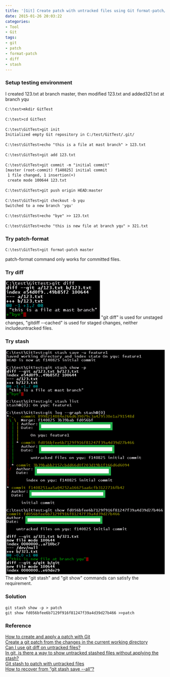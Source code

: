 ```yaml
---
title: '[Git] Create patch with untracked files using Git format-patch/diff/stash'
date: 2015-01-26 20:03:22
categories: 
- Tool
- Git
tags: 
- git
- patch
- format-patch
- diff
- stash
---
```

### Setup testing environment

I created 123.txt at branch master, then modified 123.txt and added321.txt at branch yqu
```
C:\test>mkdir GitTest

C:\test>cd GitTest

C:\test\GitTest>git init
Initialized empty Git repository in C:/test/GitTest/.git/

C:\test\GitTest>echo "this is a file at mast branch" > 123.txt

C:\test\GitTest>git add 123.txt

C:\test\GitTest>git commit -m "initial commit"
[master (root-commit) f140825] initial commit
 1 file changed, 1 insertion(+)
 create mode 100644 123.txt

C:\test\GitTest>git push origin HEAD:master

C:\test\GitTest>git checkout -b yqu
Switched to a new branch 'yqu'

C:\test\GitTest>echo "bye" >> 123.txt

C:\test\GitTest>echo "this is new file at branch yqu" > 321.txt
```

### Try patch-format

```
C:\test\GitTest>git format-patch master
```

patch-format command only works for committed files.

### Try diff

![[Git] Create patch with untracked files using Git format-patch/diff/stash](/images/2015/1/0026uWfMgy6PvD6KZIW26.png) "git diff" is used for unstaged changes, "gitdiff --cached" is used for staged changes, neither includeuntracked files.

### Try stash

![[Git] Create patch with untracked files using Git format-patch/diff/stash](/images/2015/1/0026uWfMgy6PvD8qEm90d.png)The above "git stash" and "git show" commands can satisfy the requirement.

### Solution

```
git stash show -p > patch
git show fd056bfee6b7129f916f81247f39a4d39d27b466 >>patch
```

### Reference

[How to create and apply a patch with Git](https://ariejan.net/2009/10/26/how-to-create-and-apply-a-patch-with-git/)  
[Create a git patch from the changes in the current working directory](http://stackoverflow.com/questions/5159185/create-a-git-patch-from-the-changes-in-the-current-working-directory)  
[Can I use git diff on untracked files?](http://stackoverflow.com/questions/855767/can-i-use-git-diff-on-untracked-files)  
[In git, is there a way to show untracked stashed files without applying the stash?](http://stackoverflow.com/questions/12681529/in-git-is-there-a-way-to-show-untracked-stashed-files-without-applying-the-stas)  
[Git stash to patch with untracked files](http://stackoverflow.com/questions/22818155/git-stash-to-patch-with-untracked-files)  
[How to recover from “git stash save --all”?](http://stackoverflow.com/questions/20586009/how-to-recover-from-git-stash-save-all/)  
